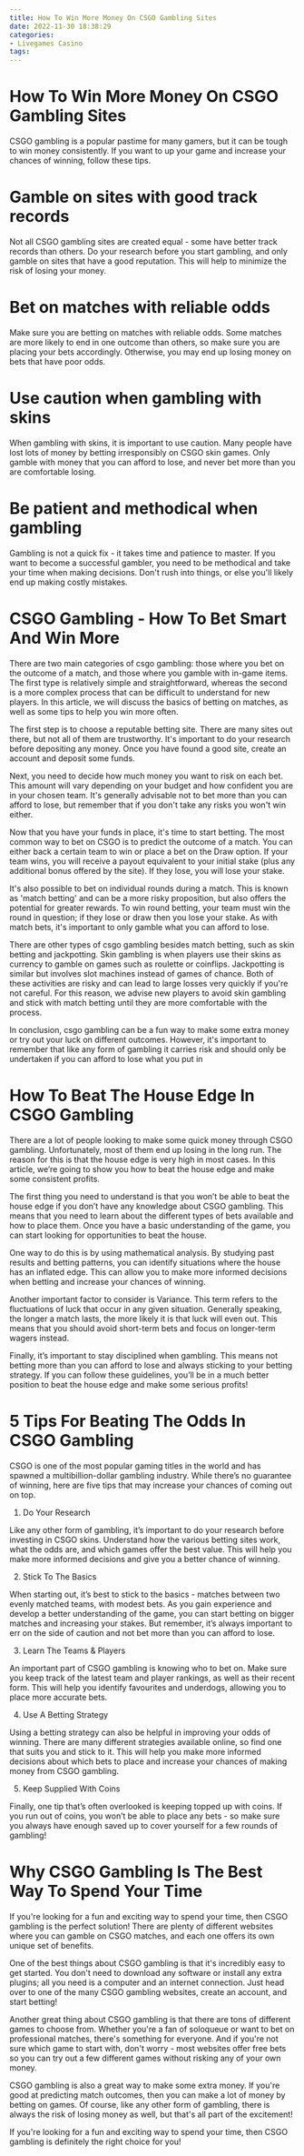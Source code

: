 ```yaml
---
title: How To Win More Money On CSGO Gambling Sites
date: 2022-11-30 18:38:29
categories:
- Livegames Casino
tags:
---
```



#  How To Win More Money On CSGO Gambling Sites

CSGO gambling is a popular pastime for many gamers, but it can be tough to win money consistently. If you want to up your game and increase your chances of winning, follow these tips.

# Gamble on sites with good track records

Not all CSGO gambling sites are created equal - some have better track records than others. Do your research before you start gambling, and only gamble on sites that have a good reputation. This will help to minimize the risk of losing your money.

# Bet on matches with reliable odds

Make sure you are betting on matches with reliable odds. Some matches are more likely to end in one outcome than others, so make sure you are placing your bets accordingly. Otherwise, you may end up losing money on bets that have poor odds.

# Use caution when gambling with skins

When gambling with skins, it is important to use caution. Many people have lost lots of money by betting irresponsibly on CSGO skin games. Only gamble with money that you can afford to lose, and never bet more than you are comfortable losing.

# Be patient and methodical when gambling

Gambling is not a quick fix - it takes time and patience to master. If you want to become a successful gambler, you need to be methodical and take your time when making decisions. Don't rush into things, or else you'll likely end up making costly mistakes.

#  CSGO Gambling - How To Bet Smart And Win More

There are two main categories of csgo gambling: those where you bet on the outcome of a match, and those where you gamble with in-game items. The first type is relatively simple and straightforward, whereas the second is a more complex process that can be difficult to understand for new players. In this article, we will discuss the basics of betting on matches, as well as some tips to help you win more often.

The first step is to choose a reputable betting site. There are many sites out there, but not all of them are trustworthy. It's important to do your research before depositing any money. Once you have found a good site, create an account and deposit some funds.

Next, you need to decide how much money you want to risk on each bet. This amount will vary depending on your budget and how confident you are in your chosen team. It's generally advisable not to bet more than you can afford to lose, but remember that if you don't take any risks you won't win either.

Now that you have your funds in place, it's time to start betting. The most common way to bet on CSGO is to predict the outcome of a match. You can either back a certain team to win or place a bet on the Draw option. If your team wins, you will receive a payout equivalent to your initial stake (plus any additional bonus offered by the site). If they lose, you will lose your stake.

It's also possible to bet on individual rounds during a match. This is known as 'match betting' and can be a more risky proposition, but also offers the potential for greater rewards. To win round betting, your team must win the round in question; if they lose or draw then you lose your stake. As with match bets, it's important to only gamble what you can afford to lose.

There are other types of csgo gambling besides match betting, such as skin betting and jackpotting. Skin gambling is when players use their skins as currency to gamble on games such as roulette or coinflips. Jackpotting is similar but involves slot machines instead of games of chance. Both of these activities are risky and can lead to large losses very quickly if you're not careful. For this reason, we advise new players to avoid skin gambling and stick with match betting until they are more comfortable with the process.

In conclusion, csgo gambling can be a fun way to make some extra money or try out your luck on different outcomes. However, it's important to remember that like any form of gambling it carries risk and should only be undertaken if you can afford to lose what you put in

#  How To Beat The House Edge In CSGO Gambling

There are a lot of people looking to make some quick money through CSGO gambling. Unfortunately, most of them end up losing in the long run. The reason for this is that the house edge is very high in most cases. In this article, we’re going to show you how to beat the house edge and make some consistent profits.

The first thing you need to understand is that you won’t be able to beat the house edge if you don’t have any knowledge about CSGO gambling. This means that you need to learn about the different types of bets available and how to place them. Once you have a basic understanding of the game, you can start looking for opportunities to beat the house.

One way to do this is by using mathematical analysis. By studying past results and betting patterns, you can identify situations where the house has an inflated edge. This can allow you to make more informed decisions when betting and increase your chances of winning.

Another important factor to consider is Variance. This term refers to the fluctuations of luck that occur in any given situation. Generally speaking, the longer a match lasts, the more likely it is that luck will even out. This means that you should avoid short-term bets and focus on longer-term wagers instead.

Finally, it’s important to stay disciplined when gambling. This means not betting more than you can afford to lose and always sticking to your betting strategy. If you can follow these guidelines, you’ll be in a much better position to beat the house edge and make some serious profits!

#  5 Tips For Beating The Odds In CSGO Gambling

CSGO is one of the most popular gaming titles in the world and has spawned a multibillion-dollar gambling industry. While there’s no guarantee of winning, here are five tips that may increase your chances of coming out on top.

1. Do Your Research

Like any other form of gambling, it’s important to do your research before investing in CSGO skins. Understand how the various betting sites work, what the odds are, and which games offer the best value. This will help you make more informed decisions and give you a better chance of winning.

2. Stick To The Basics

When starting out, it’s best to stick to the basics - matches between two evenly matched teams, with modest bets. As you gain experience and develop a better understanding of the game, you can start betting on bigger matches and increasing your stakes. But remember, it’s always important to err on the side of caution and not bet more than you can afford to lose.

3. Learn The Teams & Players

An important part of CSGO gambling is knowing who to bet on. Make sure you keep track of the latest team and player rankings, as well as their recent form. This will help you identify favourites and underdogs, allowing you to place more accurate bets.

4. Use A Betting Strategy

Using a betting strategy can also be helpful in improving your odds of winning. There are many different strategies available online, so find one that suits you and stick to it. This will help you make more informed decisions about which bets to place and increase your chances of making money from CSGO gambling.

5. Keep Supplied With Coins

Finally, one tip that’s often overlooked is keeping topped up with coins. If you run out of coins, you won’t be able to place any bets - so make sure you always have enough saved up to cover yourself for a few rounds of gambling!

#  Why CSGO Gambling Is The Best Way To Spend Your Time

If you're looking for a fun and exciting way to spend your time, then CSGO gambling is the perfect solution! There are plenty of different websites where you can gamble on CSGO matches, and each one offers its own unique set of benefits.

One of the best things about CSGO gambling is that it's incredibly easy to get started. You don't need to download any software or install any extra plugins; all you need is a computer and an internet connection. Just head over to one of the many CSGO gambling websites, create an account, and start betting!

Another great thing about CSGO gambling is that there are tons of different games to choose from. Whether you're a fan of soloqueue or want to bet on professional matches, there's something for everyone. And if you're not sure which game to start with, don't worry - most websites offer free bets so you can try out a few different games without risking any of your own money.

CSGO gambling is also a great way to make some extra money. If you're good at predicting match outcomes, then you can make a lot of money by betting on games. Of course, like any other form of gambling, there is always the risk of losing money as well, but that's all part of the excitement!

If you're looking for a fun and exciting way to spend your time, then CSGO gambling is definitely the right choice for you!